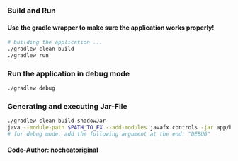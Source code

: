 ### Build and Run

#### Use the gradle wrapper to make sure the application works properly!

```sh
# building the application ...
./gradlew clean build
./gradlew run
```

### Run the application in debug mode

```sh
./gradlew debug
```

### Generating and executing Jar-File

```sh
./gradlew clean build shadowJar
java --module-path $PATH_TO_FX --add-modules javafx.controls -jar app/build/libs/minesweeper.jar
# for debug mode, add the following argument at the end: "DEBUG"
```

#### Code-Author: nocheatoriginal
